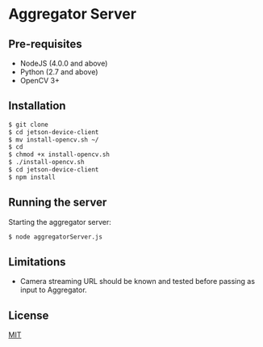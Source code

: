# Aggregator Server

## Pre-requisites 

- NodeJS (4.0.0 and above)
- Python (2.7 and above)
- OpenCV 3+

## Installation

```bash 
$ git clone 
$ cd jetson-device-client
$ mv install-opencv.sh ~/
$ cd 
$ chmod +x install-opencv.sh
$ ./install-opencv.sh
$ cd jetson-device-client
$ npm install
```

## Running the server

Starting the aggregator server:

``` bash
$ node aggregatorServer.js

```
## Limitations
- Camera streaming URL should be known and tested before passing as input to Aggregator.

## License

[MIT](#)
